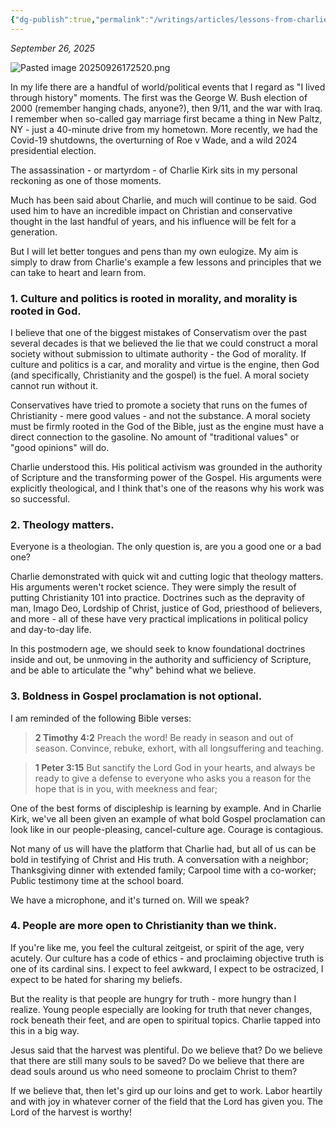 ```yaml
---
{"dg-publish":true,"permalink":"/writings/articles/lessons-from-charlie-kirk/"}
---
```



_September 26, 2025_

![Pasted image 20250926172520.png](/img/user/admin/assets/Pasted%20image%2020250926172520.png)

In my life there are a handful of world/political events that I regard as "I lived through history" moments. The first was the George W. Bush election of 2000 (remember hanging chads, anyone?), then 9/11, and the war with Iraq. I remember when so-called gay marriage first became a thing in New Paltz, NY - just a 40-minute drive from my hometown. More recently, we had the Covid-19 shutdowns, the overturning of Roe v Wade, and a wild 2024 presidential election. 

The assassination - or martyrdom - of Charlie Kirk sits in my personal reckoning as one of those moments. 

Much has been said about Charlie, and much will continue to be said. God used him to have an incredible impact on Christian and conservative thought in the last handful of years, and his influence will be felt for a generation. 

But I will let better tongues and pens than my own eulogize. My aim is simply to draw from Charlie's example a few lessons and principles that we can take to heart and learn from. 

### 1. Culture and politics is rooted in morality, and morality is rooted in God. 

I believe that one of the biggest mistakes of Conservatism over the past several decades is that we believed the lie that we could construct a moral society without submission to ultimate authority - the God of morality. If culture and politics is a car, and morality and virtue is the engine, then God (and specifically, Christianity and the gospel) is the fuel. A moral society cannot run without it. 

Conservatives have tried to promote a society that runs on the fumes of Christianity - mere good values - and not the substance. A moral society must be firmly rooted in the God of the Bible, just as the engine must have a direct connection to the gasoline. No amount of "traditional values" or "good opinions" will do. 

Charlie understood this. His political activism was grounded in the authority of Scripture and the transforming power of the Gospel. His arguments were explicitly theological, and I think that's one of the reasons why his work was so successful.

### 2. Theology matters. 

Everyone is a theologian. The only question is, are you a good one or a bad one?

Charlie demonstrated with quick wit and cutting logic that theology matters. His arguments weren't rocket science. They were simply the result of putting Christianity 101 into practice. Doctrines such as the depravity of man, Imago Deo, Lordship of Christ, justice of God, priesthood of believers, and more - all of these have very practical implications in political policy and day-to-day life. 

In this postmodern age, we should seek to know foundational doctrines inside and out, be unmoving in the authority and sufficiency of Scripture, and be able to articulate the "why" behind what we believe. 

### 3. Boldness in Gospel proclamation is not optional.

I am reminded of the following Bible verses:

> **2 Timothy 4:2**
> Preach the word! Be ready in season and out of season. Convince, rebuke, exhort, with all longsuffering and teaching.

> **1 Peter 3:15**
> But sanctify the Lord God in your hearts, and always be ready to give a defense to everyone who asks you a reason for the hope that is in you, with meekness and fear;

One of the best forms of discipleship is learning by example. And in Charlie Kirk, we've all been given an example of what bold Gospel proclamation can look like in our people-pleasing, cancel-culture age. Courage is contagious. 

Not many of us will have the platform that Charlie had, but all of us can be bold in testifying of Christ and His truth. A conversation with a neighbor; Thanksgiving dinner with extended family; Carpool time with a co-worker; Public testimony time at the school board.  

We have a microphone, and it's turned on. Will we speak?
### 4. People are more open to Christianity than we think.

If you're like me, you feel the cultural zeitgeist, or spirit of the age, very acutely. Our culture has a code of ethics - and proclaiming objective truth is one of its cardinal sins. I expect to feel awkward, I expect to be ostracized, I expect to be hated for sharing my beliefs. 

But the reality is that people are hungry for truth - more hungry than I realize. Young people especially are looking for truth that never changes, rock beneath their feet, and are open to spiritual topics. Charlie tapped into this in a big way. 

Jesus said that the harvest was plentiful. Do we believe that? Do we believe that there are still many souls to be saved? Do we believe that there are dead souls around us who need someone to proclaim Christ to them?

If we believe that, then let's gird up our loins and get to work. Labor heartily and with joy in whatever corner of the field that the Lord has given you. The Lord of the harvest is worthy!